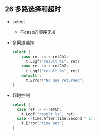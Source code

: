 ## 26 多路选择和超时
* select
    * 与case的顺序无关 
* 多渠道选择
    ```go
    select {
        case ret := <-retCh1:
          t.Logf("result %s", ret) 	 
        case ret := <-retCh2:
          t.Logf("result %s", ret)
        default :
          t.Error("No one returned")
    }
    ```
    
* 超时控制
    ```go
    select {
      case ret := <-retCh:
    	t.Logf("result %s", ret)
      case <-time.After(time.Second * 1):
    	t.Error("time out")
    } 
    ```
